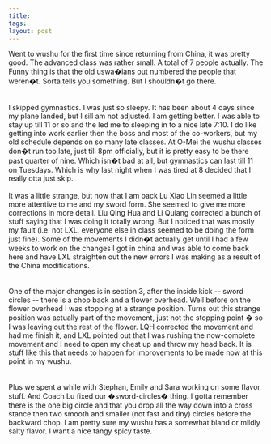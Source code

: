 ```yaml
---
title: 
tags: 
layout: post
---
```

Went to wushu for the first time since returning from China, it was pretty good.  The advanced class was rather small.  A total of 7 people actually.  The Funny thing is that the old uswa�ians out numbered the people that weren�t.  Sorta tells you something.  But I shouldn�t go there.  <br /><br />I skipped gymnastics.  I was just so sleepy.  It has been about 4 days since my plane landed, but I sill am not adjusted.  I am getting better.  I was able to stay up till 11 or so and the led me to sleeping in to a nice late 7:10.  I do like getting into work earlier then the boss and most of the co-workers, but my old schedule depends on so many late classes.  At O-Mei the wushu classes don�t run too late, just till 8pm officially, but it is pretty easy to be there past quarter of nine.  Which isn�t bad at all, but gymnastics can last till 11 on Tuesdays.  Which is why last night when I was tired at 8 decided that I really otta just skip. <br /><br />It was a little strange, but now that I am back Lu Xiao Lin seemed a little more attentive to me and my sword form.  She seemed to give me more corrections in more detail.   Liu Qing Hua and Li Quiang corrected a bunch of stuff saying that I was doing it totally wrong.  But I noticed that was mostly my fault (i.e. not LXL, everyone else in class seemed to be doing the form just fine). Some of the movements I didn�t actually get until I had a few weeks to work on the changes I got in china and was able to come back here and have LXL straighten out the new errors I was making as a result of the China modifications.  <br /><br />One of the major changes is in section 3, after the inside kick -- sword circles -- there is a chop back and a flower overhead.  Well before on the flower overhead I was stopping at a strange position.  Turns out this strange position was actually part of the movement, just not the stopping point � so I was leaving out the rest of the flower.  LQH corrected the movement and had me finish it, and LXL pointed out that I was rushing the now-complete movement and I need to open my chest up and throw my head back.   It is stuff like this that needs to happen for improvements to be made now at this point in my wushu.  <br /><br />Plus we spent a while with Stephan, Emily and Sara working on some flavor stuff.  And Coach Lu fixed our �sword-circles� thing.  I gotta remember there is the one big circle and that you drop all the way down into a cross stance then two smooth and smaller (not fast and tiny) circles before the backward chop.  I am pretty sure my wushu has a somewhat bland or mildly salty flavor.  I want a nice tangy spicy taste.
